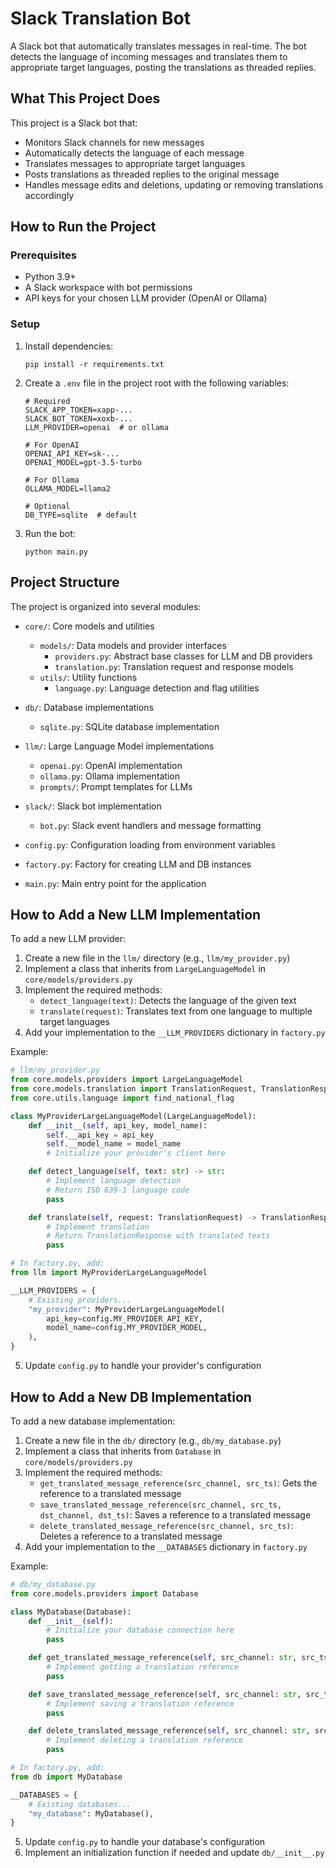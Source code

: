 # Slack Translation Bot

A Slack bot that automatically translates messages in real-time. The bot detects the language of incoming messages and translates them to appropriate target languages, posting the translations as threaded replies.

## What This Project Does

This project is a Slack bot that:
- Monitors Slack channels for new messages
- Automatically detects the language of each message
- Translates messages to appropriate target languages
- Posts translations as threaded replies to the original message
- Handles message edits and deletions, updating or removing translations accordingly

## How to Run the Project

### Prerequisites

- Python 3.9+
- A Slack workspace with bot permissions
- API keys for your chosen LLM provider (OpenAI or Ollama)

### Setup

1. Install dependencies:
   ```
   pip install -r requirements.txt
   ```

2. Create a `.env` file in the project root with the following variables:
   ```
   # Required
   SLACK_APP_TOKEN=xapp-...
   SLACK_BOT_TOKEN=xoxb-...
   LLM_PROVIDER=openai  # or ollama

   # For OpenAI
   OPENAI_API_KEY=sk-...
   OPENAI_MODEL=gpt-3.5-turbo

   # For Ollama
   OLLAMA_MODEL=llama2

   # Optional
   DB_TYPE=sqlite  # default
   ```

3. Run the bot:
   ```
   python main.py
   ```

## Project Structure

The project is organized into several modules:

- `core/`: Core models and utilities
  - `models/`: Data models and provider interfaces
    - `providers.py`: Abstract base classes for LLM and DB providers
    - `translation.py`: Translation request and response models
  - `utils/`: Utility functions
    - `language.py`: Language detection and flag utilities

- `db/`: Database implementations
  - `sqlite.py`: SQLite database implementation

- `llm/`: Large Language Model implementations
  - `openai.py`: OpenAI implementation
  - `ollama.py`: Ollama implementation
  - `prompts/`: Prompt templates for LLMs

- `slack/`: Slack bot implementation
  - `bot.py`: Slack event handlers and message formatting

- `config.py`: Configuration loading from environment variables
- `factory.py`: Factory for creating LLM and DB instances
- `main.py`: Main entry point for the application

## How to Add a New LLM Implementation

To add a new LLM provider:

1. Create a new file in the `llm/` directory (e.g., `llm/my_provider.py`)
2. Implement a class that inherits from `LargeLanguageModel` in `core/models/providers.py`
3. Implement the required methods:
   - `detect_language(text)`: Detects the language of the given text
   - `translate(request)`: Translates text from one language to multiple target languages
4. Add your implementation to the `__LLM_PROVIDERS` dictionary in `factory.py`

Example:

```python
# llm/my_provider.py
from core.models.providers import LargeLanguageModel
from core.models.translation import TranslationRequest, TranslationResponse
from core.utils.language import find_national_flag

class MyProviderLargeLanguageModel(LargeLanguageModel):
    def __init__(self, api_key, model_name):
        self.__api_key = api_key
        self.__model_name = model_name
        # Initialize your provider's client here

    def detect_language(self, text: str) -> str:
        # Implement language detection
        # Return ISO 639-1 language code
        pass

    def translate(self, request: TranslationRequest) -> TranslationResponse:
        # Implement translation
        # Return TranslationResponse with translated texts
        pass

# In factory.py, add:
from llm import MyProviderLargeLanguageModel

__LLM_PROVIDERS = {
    # Existing providers...
    "my_provider": MyProviderLargeLanguageModel(
        api_key=config.MY_PROVIDER_API_KEY,
        model_name=config.MY_PROVIDER_MODEL,
    ),
}
```

5. Update `config.py` to handle your provider's configuration

## How to Add a New DB Implementation

To add a new database implementation:

1. Create a new file in the `db/` directory (e.g., `db/my_database.py`)
2. Implement a class that inherits from `Database` in `core/models/providers.py`
3. Implement the required methods:
   - `get_translated_message_reference(src_channel, src_ts)`: Gets the reference to a translated message
   - `save_translated_message_reference(src_channel, src_ts, dst_channel, dst_ts)`: Saves a reference to a translated message
   - `delete_translated_message_reference(src_channel, src_ts)`: Deletes a reference to a translated message
4. Add your implementation to the `__DATABASES` dictionary in `factory.py`

Example:

```python
# db/my_database.py
from core.models.providers import Database

class MyDatabase(Database):
    def __init__(self):
        # Initialize your database connection here
        pass

    def get_translated_message_reference(self, src_channel: str, src_ts: str) -> tuple[str, str]:
        # Implement getting a translation reference
        pass

    def save_translated_message_reference(self, src_channel: str, src_ts: str, dst_channel: str, dst_ts: str) -> None:
        # Implement saving a translation reference
        pass

    def delete_translated_message_reference(self, src_channel: str, src_ts: str) -> None:
        # Implement deleting a translation reference
        pass

# In factory.py, add:
from db import MyDatabase

__DATABASES = {
    # Existing databases...
    "my_database": MyDatabase(),
}
```

5. Update `config.py` to handle your database's configuration
6. Implement an initialization function if needed and update `db/__init__.py`
